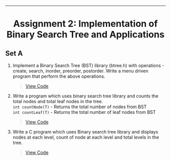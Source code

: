 ***
<h1 align = "center">Assignment 2: Implementation of Binary Search Tree and Applications</h1>

<h2 align = "left">Set A</h2>

1. Implement a Binary Search Tree (BST) library (btree.h) with operations - create, search, inorder, preorder, postorder. Write a menu driven program that perform the above operations.
    > [View Code](Set-A/Q1)
2. Write a program which uses binary search tree library and counts the total nodes and total leaf nodes in the tree.<br>`int countNode(T)` - Returns the total number of nodes from BST<br>`int countLeaf(T)` - Returns the total number of leaf nodes from BST
    > [View Code](Set-A/Q2)
3. Write a C program which uses Binary search tree library and displays nodes at each level, count of node at each level and total levels in the tree.
    > [View Code](Set-A/Q3)